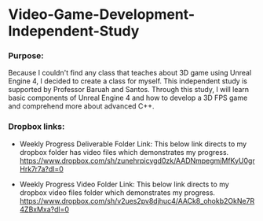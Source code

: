 # Video-Game-Development-Independent-Study


### Purpose:

Because I couldn't find any class that teaches about 3D game using Unreal Engine 4, I decided to create a class for myself. This independent study is supported by Professor Baruah and Santos. 
Through this study, I will learn basic components of Unreal Engine 4 and how to develop a 3D FPS game and comprehend more about advanced C++. 


### Dropbox links:

- Weekly Progress Deliverable Folder Link:
This below link directs to my dropbox folder has video files which demonstrates my progress.
https://www.dropbox.com/sh/zunehrpicvgd0zk/AADNmpegmjMfKyU0grHrk7r7a?dl=0

- Weekly Progress Video Folder Link:
This below link directs to my dropbox video files folder which demonstrates my progress.
https://www.dropbox.com/sh/v2ues2pv8djhuc4/AACk8_ohokb2OkNe7R4ZBxMxa?dl=0

